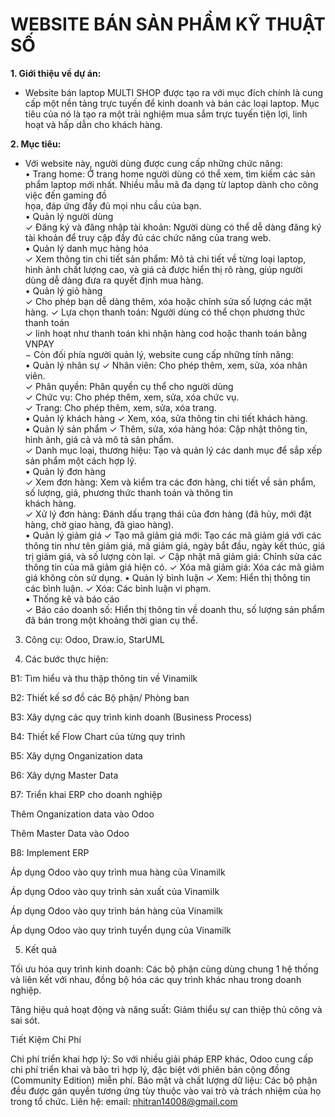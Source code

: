 # WEBSITE BÁN SẢN PHẨM KỸ THUẬT SỐ 

**1. Giới thiệu về dự án:**

- Website bán laptop MULTI SHOP được tạo ra với mục đích chính là cung cấp một 
nền tảng trực tuyến để kinh doanh và bán các loại laptop. Mục tiêu của nó là tạo ra 
một trải nghiệm  mua sắm trực tuyến tiện lợi, linh hoạt và hấp dẫn cho khách hàng. 

**2. Mục tiêu:**

- Với website này, người dùng được cung cấp những chức năng:  
  • Trang home: Ở trang home người dùng có thể xem, tìm kiếm các sản phẩm laptop 
  mới nhất. Nhiều mẫu mã đa dạng từ laptop dành cho công việc đến gaming đồ  
  họa, đáp ứng đầy đủ mọi nhu cầu của bạn.  
  • Quản lý người dùng  
    ✓ Đăng ký và đăng nhập tài khoản: Người dùng có thể dễ dàng đăng ký tài 
    khoản để truy cập đầy đủ các chức năng của trang web.  
  • Quản lý danh mục hàng hóa  
    ✓ Xem thông tin chi tiết sản phẩm: Mô tả chi tiết về từng loại laptop, hình ảnh 
    chất lượng cao, và giá cả được hiển thị rõ ràng, giúp người dùng dễ dàng đưa 
    ra quyết định mua hàng.  
  • Quản lý giỏ hàng  
  ✓ Cho phép bạn dễ dàng thêm, xóa hoặc chỉnh sửa số lượng các mặt hàng. 
  ✓ Lựa chọn thanh toán: Người dùng có thể chọn phương thức thanh toán  
  ✓ linh hoạt như thanh toán khi nhận hàng cod hoặc thanh toán bằng VNPAY  
  − Còn đối phía người quản lý, website cung cấp những tính năng:  
  • Quản lý nhân sự 
  ✓ Nhân viên: Cho phép thêm, xem, sửa, xóa nhân viên.  
  ✓ Phân quyền: Phân quyền cụ thể cho người dùng  
  ✓ Chức vụ: Cho phép thêm, xem, sửa, xóa chức vụ.  
  ✓ Trang: Cho phép thêm, xem, sửa, xóa trang.  
  • Quản lý khách hàng 
  ✓ Xem, xóa, sửa thông tin chi tiết khách hàng.  
  • Quản lý sản phẩm 
  ✓ Thêm, sửa, xóa hàng hóa: Cập nhật thông tin, hình ảnh, giá cả và mô tả sản 
  phẩm.  
  ✓ Danh mục loại, thương hiệu: Tạo và quản lý các danh mục để sắp xếp sản 
  phẩm một cách hợp lý.  
  • Quản lý đơn hàng  
  ✓ Xem đơn hàng: Xem và kiểm tra các đơn hàng, chi tiết về sản phẩm, số lượng, 
  giá, phương thức thanh toán và thông tin  
  khách hàng.  
  ✓ Xử lý đơn hàng: Đánh dấu trạng thái của đơn hàng (đã hủy, mới đặt hàng, 
  chờ giao hàng, đã giao hàng).  
  • Quản lý giảm giá 
  ✓ Tạo mã giảm giá mới: Tạo các mã giảm giá với các thông tin như tên giảm 
  giá, mã giảm giá, ngày bắt đầu, ngày kết thúc, giá trị giảm giá, và số lượng 
  còn lại. 
  ✓ Cập nhật mã giảm giá: Chỉnh sửa các thông tin của mã giảm giá hiện có. 
  ✓ Xóa mã giảm giá: Xóa các mã giảm giá không còn sử dụng. 
  • Quản lý bình luận 
  ✓ Xem: Hiển thị thông tin các bình luận. 
  ✓ Xóa: Các bình luận vi phạm.  
  • Thống kê và báo cáo  
  ✓ Báo cáo doanh số: Hiển thị thông tin về doanh thu, số lượng sản phẩm đã bán 
  trong một khoảng thời gian cụ thể.  

3. Công cụ: Odoo, Draw.io, StarUML

4. Các bước thực hiện:

B1: Tìm hiểu và thu thập thông tin về Vinamilk

B2: Thiết kế sơ đồ các Bộ phận/ Phòng ban

B3: Xây dựng các quy trình kinh doanh (Business Process)

B4: Thiết kế Flow Chart của từng quy trình

B5: Xây dựng Onganization data

B6: Xây dựng Master Data

B7: Triển khai ERP cho doanh nghiệp

Thêm Onganization data vào Odoo

Thêm Master Data vào Odoo

B8: Implement ERP

Áp dụng Odoo vào quy trình mua hàng của Vinamilk

Áp dụng Odoo vào quy trình sản xuất của Vinamilk

Áp dụng Odoo vào quy trình bán hàng của Vinamilk

Áp dụng Odoo vào quy trình tuyển dụng của Vinamilk

5. Kết quả

Tối ưu hóa quy trình kinh doanh: Các bộ phận cùng dùng chung 1 hệ thống và liên kết với nhau, đồng bộ hóa các quy trình khác nhau trong doanh nghiệp.

Tăng hiệu quả hoạt động và năng suất: Giảm thiểu sự can thiệp thủ công và sai sót.

Tiết Kiệm Chi Phí

Chi phí triển khai hợp lý: So với nhiều giải pháp ERP khác, Odoo cung cấp chi phí triển khai và bảo trì hợp lý, đặc biệt với phiên bản cộng đồng (Community Edition) miễn phí.
Bảo mật và chất lượng dữ liệu: Các bộ phận đều được gán quyền tương ứng tùy thuộc vào vai trò và trách nhiệm của họ trong tổ chức.
Liên hệ: email: nhitran14008@gmail.com
